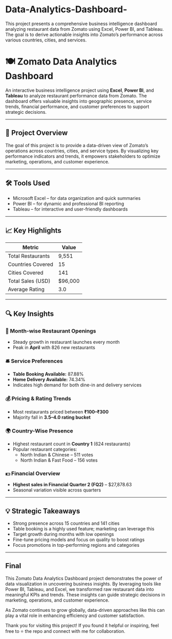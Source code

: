 # Data-Analytics-Dashboard-
This project presents a comprehensive business intelligence dashboard analyzing restaurant data from Zomato using Excel, Power BI, and Tableau. The goal is to derive actionable insights into Zomato’s performance across various countries, cities, and services.
# 🍽️ Zomato Data Analytics Dashboard

An interactive business intelligence project using **Excel**, **Power BI**, and **Tableau** to analyze restaurant performance data from Zomato. The dashboard offers valuable insights into geographic presence, service trends, financial performance, and customer preferences to support strategic decisions.

---

## 📌 Project Overview

The goal of this project is to provide a data-driven view of Zomato’s operations across countries, cities, and service types. By visualizing key performance indicators and trends, it empowers stakeholders to optimize marketing, operations, and customer experience.

---

## 🛠 Tools Used

- Microsoft Excel – for data organization and quick summaries  
- Power BI – for dynamic and professional BI reporting  
- Tableau – for interactive and user-friendly dashboards  

---

## 📈 Key Highlights

| Metric               | Value        |
|----------------------|--------------|
| Total Restaurants    | 9,551        |
| Countries Covered    | 15           |
| Cities Covered       | 141          |
| Total Sales (USD)    | $96,000      |
| Average Rating       | 3.0          |

---

## 🔍 Key Insights

### 📅 Month-wise Restaurant Openings
- Steady growth in restaurant launches every month
- Peak in **April** with 826 new restaurants

### 🛎 Service Preferences
- **Table Booking Available:** 87.88%
- **Home Delivery Available:** 74.34%
- Indicates high demand for both dine-in and delivery services

### 💰 Pricing & Rating Trends
- Most restaurants priced between **₹100–₹300**
- Majority fall in **3.5–4.0 rating bucket**

### 🌍 Country-Wise Presence
- Highest restaurant count in **Country 1** (624 restaurants)
- Popular restaurant categories:
  - North Indian & Chinese – 511 votes
  - North Indian & Fast Food – 156 votes

### 💵 Financial Overview
- **Highest sales in Financial Quarter 2 (FQ2)** – $27,878.63
- Seasonal variation visible across quarters

---

## 💡 Strategic Takeaways

- Strong presence across 15 countries and 141 cities
- Table booking is a highly used feature; marketing can leverage this
- Target growth during months with low openings
- Fine-tune pricing models and focus on quality to boost ratings
- Focus promotions in top-performing regions and categories

---
## Final
This Zomato Data Analytics Dashboard project demonstrates the power of data visualization in uncovering business insights. By leveraging tools like Power BI, Tableau, and Excel, we transformed raw restaurant data into meaningful KPIs and trends. These insights can guide strategic decisions in marketing, operations, and customer experience.

As Zomato continues to grow globally, data-driven approaches like this can play a vital role in enhancing efficiency and customer satisfaction.

Thank you for visiting this project!
If you found it helpful or inspiring, feel free to ⭐️ the repo and connect with me for collaboration.


